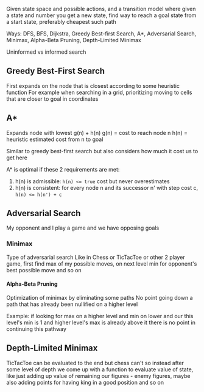 Given state space and possible actions, and a transition model where given a state and number you get a new state, find way to reach a goal state from a start state, preferably cheapest such path

Ways: DFS, BFS, Dijkstra, Greedy Best-first Search, A*, Adversarial Search, Minimax, Alpha-Beta Pruning, Depth-Limited Minimax

Uninformed vs informed search

## Greedy Best-First Search
First expands on the node that is closest according to some heuristic function
For example when searching in a grid, prioritizing moving to cells that are closer to goal in coordinates

## A*
Expands node with lowest g(n) + h(n)
g(n) = cost to reach node n
h(n) = heuristic estimated cost from n to goal

Similar to greedy best-first search but also considers how much it cost us to get here

A* is optimal if these 2 requirements are met:
1. h(n) is admissible: `h(n) <= true` cost but never overestimates
2. h(n) is consistent: for every node n and its successor n' with step cost c, `h(n) <= h(n') + c`

## Adversarial Search
My opponent and I play a game and we have opposing goals

### Minimax
Type of adversarial search
Like in Chess or TicTacToe or other 2 player game, first find max of my possible moves, on next level min for opponent's best possible move and so on

#### Alpha-Beta Pruning
Optimization of minimax by eliminating some paths
No point going down a path that has already been nullified on a higher level

Example: if looking for max on a higher level and min on lower and our this level's min is 1 and higher level's max is already above it there is no point in continuing this pathway

## Depth-Limited Minimax
TicTacToe can be evaluated to the end but chess can't so instead after some level of depth we come up with a function to evaluate value of state, like just adding up value of remaining our figures - enemy figures, maybe also adding points for having king in a good position and so on